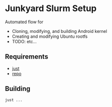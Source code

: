 # Junkyard Slurm Setup
Automated flow for
* Cloning, modifying, and building Android kernel
* Creating and modifying Ubuntu rootfs
* TODO: etc...

## Requirements
* [just](https://github.com/casey/just)
* [repo](https://source.android.com/docs/setup/download/source-control-tools)

## Building
```shell
just ...
```